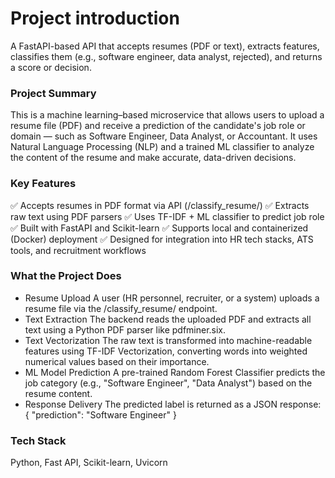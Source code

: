 # Project introduction

A FastAPI-based API that accepts resumes (PDF or text), extracts features, classifies them (e.g., software engineer, data analyst, rejected), and returns a score or decision.

### Project Summary

This is a machine learning–based microservice that allows users to upload a resume file (PDF) and receive a prediction of the candidate's job role or domain — such as Software Engineer, Data Analyst, or Accountant.
It uses Natural Language Processing (NLP) and a trained ML classifier to analyze the content of the resume and make accurate, data-driven decisions.

### Key Features

✅ Accepts resumes in PDF format via API (/classify_resume/)
✅ Extracts raw text using PDF parsers
✅ Uses TF-IDF + ML classifier to predict job role
✅ Built with FastAPI and Scikit-learn
✅ Supports local and containerized (Docker) deployment
✅ Designed for integration into HR tech stacks, ATS tools, and recruitment workflows

### What the Project Does

- Resume Upload
  A user (HR personnel, recruiter, or a system) uploads a resume file via the /classify_resume/ endpoint.
- Text Extraction
  The backend reads the uploaded PDF and extracts all text using a Python PDF parser like pdfminer.six.
- Text Vectorization
  The raw text is transformed into machine-readable features using TF-IDF Vectorization, converting words into weighted numerical values based on their importance.
- ML Model Prediction
  A pre-trained Random Forest Classifier predicts the job category (e.g., "Software Engineer", "Data Analyst") based on the resume content.
- Response Delivery
  The predicted label is returned as a JSON response:
  {
  "prediction": "Software Engineer"
  }

### Tech Stack

Python, Fast API, Scikit-learn, Uvicorn

